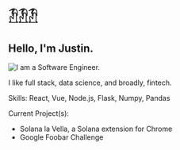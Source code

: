 #  𓁟𓁟𓁟
## Hello, I'm Justin.
![I am a Software Engineer.](https://www.garzi.one)

I like full stack, data science, and broadly, fintech.

Skills: React, Vue, Node.js, Flask, Numpy, Pandas

Current Project(s): 
- Solana la Vella, a Solana extension for Chrome
- Google Foobar Challenge
